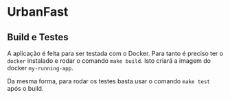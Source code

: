 # UrbanFast

## Build e Testes

A aplicação é feita para ser testada com o Docker. Para tanto é preciso ter o `docker` instalado e rodar o comando `make build`. Isto criará a imagem do docker `my-running-app`.

Da mesma forma, para rodar os testes basta usar o comando `make test` após o build.
